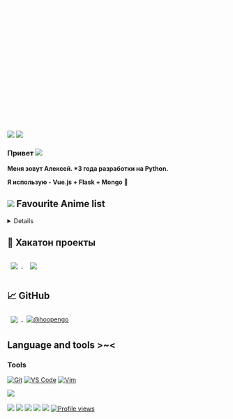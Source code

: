<img src="/hi, im hoopengo.gif" style="background-repeat: no-repeat;" />
<a href="https://t.me/hoopengo"><img src="https://img.shields.io/badge/%20-tg-0088cc?logo=telegram" /></a>
<a href="https://vk.com/alexeyhoney"><img src="https://img.shields.io/badge/%20-vk-ffffff?logo=vk&logoColor=0088cc" /></a>

### Привет <img src="https://raw.githubusercontent.com/MartinHeinz/MartinHeinz/master/wave.gif" width="30px">

**Меня зовут Алексей. \*3 года разработки на Python.**

**Я использую - Vue.js + Flask + Mongo 💫**

## <img src="https://i.redd.it/nwu0335ccoz41.png" width="25px"> **Favourite Anime list**
<details>
<!-- anilist_start-->
 • <a href="https://anilist.co/anime/105333">Dr. STONE<a><br>
 • <a href="https://anilist.co/anime/21087">One Punch Man<a><br>
 • <a href="https://anilist.co/anime/97668">One Punch Man 2<a><br>
<!-- anilist_end-->
</details>

## 📌 Хакатон проекты
<!-- Pinned Repositories -->
<a href="https://github.com/lytk4dev/eldorado-monitoring">
  <img align="center" style="margin:1rem 0.5rem" src="https://github-readme-stats.vercel.app/api/pin/?username=lytk4dev&repo=eldorado-monitoring&hide_border=true&title_color=fffffd&text_color=ffffff&icon_color=ffffff&bg_color=1F1F1F" />
</a>
<a href="https://github.com/lytk4dev/vkusvill-hackaton">
  <img align="center" style="margin:1rem 1rem" src="https://github-readme-stats.vercel.app/api/pin/?username=lytk4dev&repo=vkusvill-hackaton&hide_border=true&title_color=fffffd&text_color=ffffff&icon_color=ffffff&bg_color=1F1F1F" />
</a>
<br>

## 📈 GitHub
<!-- GitHub Stats -->
<a href="https://github.com/hoopengo">
  <img align="center" style="margin:0.5rem" src="https://github-readme-stats.vercel.app/api/top-langs/?username=hoopengo&hide=html,css,batchfile,shell,dockerfile&hide_border=true&title_color=ffffff&text_color=ffffff&icon_color=ffffff&bg_color=1F1F1F" />
</a>
<a href="https://github.com/hoopengo">
  <img align="center" style="margin:0.5rem" src="https://github-readme-stats.vercel.app/api?username=hoopengo&show_icons=true&count_private=true&hide_border=true&title_color=ffffff&text_color=ffffff&icon_color=ffffff&bg_color=1F1F1F" alt="@hoopengo" />
</a>

## Language and tools >~<

### Tools

[![Git](https://img.shields.io/badge/-Git-%23F05032?style=flat-square&logo=git&logoColor=%23ffffff)](https://git-scm.com)
[![VS Code](https://img.shields.io/badge/-VSCode-%23007ACC?style=flat-square&logo=visual-studio-code)](https://code.visualstudio.com/)
[![Vim](https://img.shields.io/badge/-Vim-darkgreen?style=flat-square&logo=vim)](https://vim.org)

<img src="https://minecraft-inside.ru/uploads/ac/dc/16/136924.png">

<a href="git-scm.com"><img src="https://img.shields.io/badge/code-git-informational?style=flat&logo=git&logoColor=white&color=0088cc" /></a>
<a href="python.org"><img src="https://img.shields.io/badge/code-python-informational?style=flat&logo=python&logoColor=white&color=0088cc" /></a>
<a href="flask.palletsprojects.com"><img src="https://img.shields.io/badge/code-flask-informational?style=flat&logo=flask&logoColor=white&color=0088cc" /></a>
<a href="vuejs.org"><img src="https://img.shields.io/badge/code-vue3-informational?style=flat&logo=vue.js&logoColor=white&color=0088cc" /></a>
<a href="www.mongodb.com"><img src="https://img.shields.io/badge/db-mongo-informational?style=flat&logo=mongodb&logoColor=white&color=00000" /></a>
[![Profile views](https://gpvc.arturio.dev/hoopengo)](https://github.com/hoopengo)
